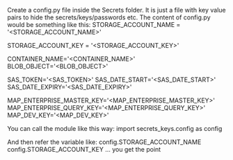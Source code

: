 Create a config.py file inside the Secrets folder.
It is just a file with key value pairs to hide the secrets/keys/passwords etc.
The content of config.py would be something like this:
STORAGE_ACCOUNT_NAME = '<STORAGE_ACCOUNT_NAME>'

STORAGE_ACCOUNT_KEY = '<STORAGE_ACCOUNT_KEY>'

CONTAINER_NAME='<CONTAINER_NAME>'
BLOB_OBJECT='<BLOB_OBJECT>'


SAS_TOKEN='<SAS_TOKEN>'
SAS_DATE_START='<SAS_DATE_START>'
SAS_DATE_EXPIRY='<SAS_DATE_EXPIRY>'

MAP_ENTERPRISE_MASTER_KEY='<MAP_ENTERPRISE_MASTER_KEY>'
MAP_ENTERPRISE_QUERY_KEY='<MAP_ENTERPRISE_QUERY_KEY>'
MAP_DEV_KEY='<MAP_DEV_KEY>'

You can call the module like this way:
import secrets_keys.config as config

And then refer the variable like:
config.STORAGE_ACCOUNT_NAME
config.STORAGE_ACCOUNT_KEY ... you get the point